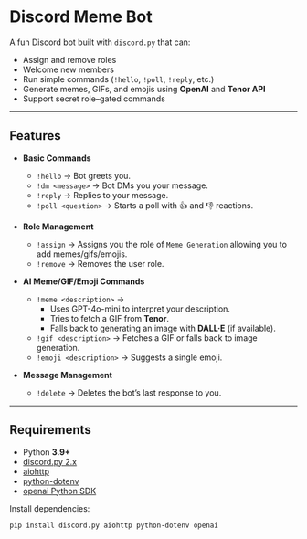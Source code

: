 # Discord Meme Bot

A fun Discord bot built with `discord.py` that can:
- Assign and remove roles
- Welcome new members
- Run simple commands (`!hello`, `!poll`, `!reply`, etc.)
- Generate memes, GIFs, and emojis using **OpenAI** and **Tenor API**
- Support secret role–gated commands

---

## Features

- **Basic Commands**
  - `!hello` → Bot greets you.
  - `!dm <message>` → Bot DMs you your message.
  - `!reply` → Replies to your message.
  - `!poll <question>` → Starts a poll with 👍 and 👎 reactions.

- **Role Management**
  - `!assign` → Assigns you the role of `Meme Generation` allowing you to add memes/gifs/emojis.
  - `!remove` → Removes the user role.
    
- **AI Meme/GIF/Emoji Commands**
  - `!meme <description>` → 
    - Uses GPT-4o-mini to interpret your description.
    - Tries to fetch a GIF from **Tenor**.
    - Falls back to generating an image with **DALL·E** (if available).
  - `!gif <description>` → Fetches a GIF or falls back to image generation.
  - `!emoji <description>` → Suggests a single emoji.

- **Message Management**
  - `!delete` → Deletes the bot’s last response to you.

---

## Requirements

- Python **3.9+**
- [discord.py 2.x](https://pypi.org/project/discord.py/)
- [aiohttp](https://pypi.org/project/aiohttp/)
- [python-dotenv](https://pypi.org/project/python-dotenv/)
- [openai Python SDK](https://pypi.org/project/openai/)

Install dependencies:

```bash
pip install discord.py aiohttp python-dotenv openai
